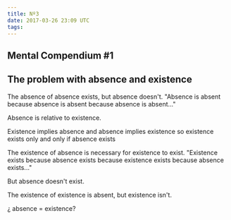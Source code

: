 ```yaml
---
title: Nº3
date: 2017-03-26 23:09 UTC
tags:
---
```

<h2 class="center"><b>Mental Compendium #1</b></h2>
<h2><b>The problem with absence and existence</b></h2>

<p>The absence of absence exists, but absence doesn't.
"Absence is absent because absence is absent because absence is absent..."</p>
<p>Absence is relative to existence.</p>
<p>Existence implies absence and absence implies existence so existence exists only and only if absence exists</p>
<p>The existence of absence is necessary for existence to exist. "Existence exists because absence exists because existence exists because absence exists..."</p>
<p>But absence doesn't exist.</p>
<p>The existence of existence is absent, but existence isn't.</p>
<p>¿ absence = existence?</p>

